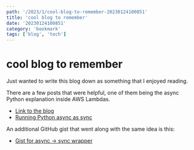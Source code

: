 ```yaml
---
path: '/2023/1/cool-blog-to-remember-20230124100851'
title: 'cool blog to remember'
date: '20230124100851'
category: 'bookmark'
tags: ['blog', 'tech']
---
```


# cool blog to remember
Just wanted to write this blog down as something that I enjoyed reading.

There are a few posts that were helpful, one of them being the async Python
explanation inside AWS Lambdas.

* [Link to the blog](https://www.joeltok.com/blog/)
* [Running Python async as sync](https://www.joeltok.com/posts/2021-02-python-async-sync/)

An additional GitHub gist that went along with the same idea is this:
* [Gist for async -> sync wrapper](https://gist.github.com/phizaz/20c36c6734878c6ec053245a477572ec)

